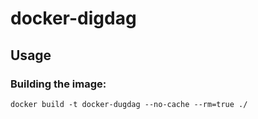 # docker-digdag

## Usage

### Building the image:

```
docker build -t docker-dugdag --no-cache --rm=true ./
```